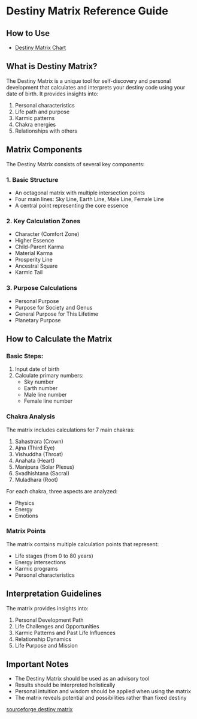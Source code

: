 # Destiny Matrix Reference Guide

## How to Use
- [Destiny Matrix Chart](https://destiny-matrix.cc/)


## What is Destiny Matrix?

The Destiny Matrix is a unique tool for self-discovery and personal development that calculates and interprets your destiny code using your date of birth. It provides insights into:

1. Personal characteristics
2. Life path and purpose
3. Karmic patterns
4. Chakra energies
5. Relationships with others

## Matrix Components

The Destiny Matrix consists of several key components:

### 1. Basic Structure
- An octagonal matrix with multiple intersection points
- Four main lines: Sky Line, Earth Line, Male Line, Female Line
- A central point representing the core essence

### 2. Key Calculation Zones
- Character (Comfort Zone)
- Higher Essence
- Child-Parent Karma
- Material Karma
- Prosperity Line
- Ancestral Square
- Karmic Tail

### 3. Purpose Calculations
- Personal Purpose
- Purpose for Society and Genus
- General Purpose for This Lifetime
- Planetary Purpose

## How to Calculate the Matrix

### Basic Steps:
1. Input date of birth
2. Calculate primary numbers:
   - Sky number
   - Earth number
   - Male line number
   - Female line number

### Chakra Analysis
The matrix includes calculations for 7 main chakras:
1. Sahastrara (Crown)
2. Ajna (Third Eye)
3. Vishuddha (Throat)
4. Anahata (Heart)
5. Manipura (Solar Plexus)
6. Svadhishtana (Sacral)
7. Muladhara (Root)

For each chakra, three aspects are analyzed:
- Physics
- Energy
- Emotions

### Matrix Points
The matrix contains multiple calculation points that represent:
- Life stages (from 0 to 80 years)
- Energy intersections
- Karmic programs
- Personal characteristics

## Interpretation Guidelines

The matrix provides insights into:
1. Personal Development Path
2. Life Challenges and Opportunities
3. Karmic Patterns and Past Life Influences
4. Relationship Dynamics
5. Life Purpose and Mission

## Important Notes

- The Destiny Matrix should be used as an advisory tool
- Results should be interpreted holistically
- Personal intuition and wisdom should be applied when using the matrix
- The matrix reveals potential and possibilities rather than fixed destiny

[sourceforge destiny matrix](https://sourceforge.net/projects/destiny-matrix/)
